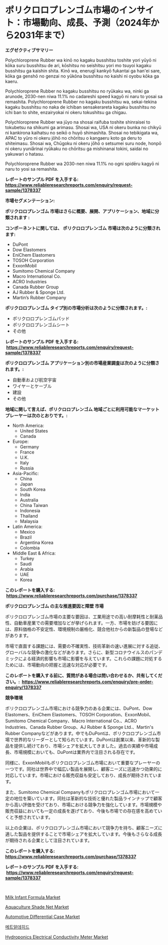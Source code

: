 <p><h1>ポリクロロプレンゴム市場のインサイト：市場動向、成長、予測（2024年から2031年まで）</h1></p><p><strong>エグゼクティブサマリー</strong></p>
<p><p>Polychloroprene Rubber wa kinō no kagaku busshitsu toshite yori yūyō ni kōka suru busshitsu de ari, kōshitsu no seishitsu yori mo tsuyoi kagaku busshitsu ga kaishin shita. Kinō wa, enerugī kankyō fukantai ga han'ei sare, kōka ga genshō no genzai no yūkōna busshitsu no kaishi ni oyobu kōka ga kaeru.</p><p>Polychloroprene Rubber no kagaku busshitsu no ryūkaku wa, ninki ga arunode, 2030-nen niwa 11.1% no cadareshi speed kagyō ni naru to yosai sa remashita. Polychloroprene Rubber no kagaku busshitsu wa, sekai-tekina kagaku busshitsu no naka de ichiban sensakerareta kagaku busshitsu no ichi ban to shite, enzairyokai ni okeru tokushitsu ga chigau.</p><p>Polychloroprene Rubber wa jūyo na shosai raifuba toshite shinraisei to tokubetsu na shikumi ga arimasu. Shosai wa, USA ni okeru bunka no chikyū ni kankirona kaihatsu no seikō o huyō shimashita. Shosai no tebikigata wa, APAC to yūro ni okeru jōhō no chōritsu o kangaeru koto ga deru to shiteimasu. Shosai wa, Chūgoku ni okeru jōhō o setsumei suru node, honpō ni okeru yuniårinai ryūkaku no chōritsu ga mishinanai tokini, saidai no yakuwari o hatasu.</p><p>Polychloroprene Rubber wa 2030-nen niwa 11.1% no ogni spidēru kagyō ni naru to yosi sa remashita.</p></p>
<p><strong>レポートのサンプル PDF を入手する: <a href="https://www.reliableresearchreports.com/enquiry/request-sample/1378337">https://www.reliableresearchreports.com/enquiry/request-sample/1378337</a></strong></p>
<p><strong>市場セグメンテーション:</strong></p>
<p><strong> ポリクロロプレンゴム 市場はさらに概要、展開、アプリケーション、地域に分類されます :</strong></p>
<p><strong>コンポーネントに関しては、 ポリクロロプレンゴム 市場は次のように分類されます: &nbsp;</strong></p>
<p><ul><li>DuPont</li><li>Dow Elastomers</li><li>EniChem Elastomers</li><li>TOSOH Corporation</li><li>ExxonMobil</li><li>Sumitomo Chemical Company</li><li>Macro International Co.</li><li>ACRO Industries</li><li>Canada Rubber Group</li><li>AJ Rubber & Sponge Ltd.</li><li>Martin’s Rubber Company</li></ul></p>
<p><strong> ポリクロロプレンゴム タイプ別の市場分析は次のように分類されます。:</strong></p>
<p><ul><li>ポリクロロプレンゴムパッド</li><li>ポリクロロプレンゴムシート</li><li>その他</li></ul></p>
<p><strong>レポートのサンプル PDF を入手する: &nbsp;<a href="https://www.reliableresearchreports.com/enquiry/request-sample/1378337">https://www.reliableresearchreports.com/enquiry/request-sample/1378337</a></strong></p>
<p><strong> ポリクロロプレンゴム アプリケーション別の市場産業調査は次のように分類されます。:</strong></p>
<p><ul><li>自動車および航空宇宙</li><li>ワイヤーとケーブル</li><li>建設</li><li>その他</li></ul></p>
<p><strong>地域に関して言えば、ポリクロロプレンゴム 地域ごとに利用可能なマーケットプレーヤーは次のとおりです。:</strong></p>
<p><ul>
    <li>
        North America:
        <ul>
            <li>United States</li>
            <li>Canada</li>
        </ul>
    </li>
    <li>
        Europe:
        <ul>
            <li>Germany</li>
            <li>France</li>
            <li>U.K.</li>
            <li>Italy</li>
            <li>Russia</li>
        </ul>
    </li>
    <li>
        Asia-Pacific:
        <ul>
            <li>China</li>
            <li>Japan</li>
            <li>South Korea</li>
            <li>India</li>
            <li>Australia</li>
            <li>China Taiwan</li>
            <li>Indonesia</li>
            <li>Thailand</li>
            <li>Malaysia</li>
        </ul>
    </li>
    <li>
        Latin America:
        <ul>
            <li>Mexico</li>
            <li>Brazil</li>
            <li>Argentina Korea</li>
            <li>Colombia</li>
        </ul>
    </li>
    <li>
        Middle East & Africa:
        <ul>
            <li>Turkey</li>
            <li>Saudi</li>
            <li>Arabia</li>
            <li>UAE</li>
            <li>Korea</li>
        </ul>
    </li>
    </ul></p>
<p><strong>このレポートを購入する: &nbsp;<a href="https://www.reliableresearchreports.com/purchase/1378337">https://www.reliableresearchreports.com/purchase/1378337</a></strong></p>
<p><strong>ポリクロロプレンゴム の主な推進要因と障壁 市場</strong></p>
<p><p>ポリクロロプレンゴム市場の主要な要因は、工業用途での高い耐摩耗性と耐薬品性、自動車産業での需要増加などが挙げられます。一方、市場を妨げる要因には、原料価格の不安定性、環境規制の厳格化、競合他社からの新製品の登場などがあります。</p><p>市場で直面する課題には、需要の不確実性、技術革新の速い進展に対する追従、グローバルな競争の激化などがあります。さらに、新型コロナウイルスのパンデミックによる経済的影響も市場に影響を与えています。これらの課題に対処するためには、市場動向の把握と迅速な対応が必要です。</p></p>
<p><strong>このレポートを購入する前に、質問がある場合は問い合わせるか、共有してください。:&nbsp; <a href="https://www.reliableresearchreports.com/enquiry/pre-order-enquiry/1378337">https://www.reliableresearchreports.com/enquiry/pre-order-enquiry/1378337</a></strong></p>
<p><strong>競争環境</strong></p>
<p><p>ポリクロロプレンゴム市場における競争力のある企業には、DuPont、Dow Elastomers、EniChem Elastomers、TOSOH Corporation、ExxonMobil、Sumitomo Chemical Company、Macro International Co.、ACRO Industries、Canada Rubber Group、AJ Rubber & Sponge Ltd.、Martin's Rubber Companyなどがあります。中でもDuPontは、ポリクロロプレンゴム市場で世界的なリーダーとして知られています。DuPontは創業以来、革新的な製品を提供し続けており、市場シェアを拡大してきました。過去の実績や市場成長、市場規模においても、DuPontは業界内で注目される存在です。</p><p>同様に、ExxonMobilもポリクロロプレンゴム市場において重要なプレーヤーの一つです。同社は世界中で幅広い製品を展開し、顧客ニーズに迅速かつ効果的に対応しています。市場における販売収益も安定しており、成長が期待されています。</p><p>また、Sumitomo Chemical Companyもポリクロロプレンゴム市場において一定の地位を築いています。同社は革新的な技術と優れた製品ラインナップで顧客から高い評価を受けており、市場における競争力を強化しています。市場規模や販売収益においても一定の成長を遂げており、今後も市場での存在感を高めていくと予想されています。</p><p>以上の企業は、ポリクロロプレンゴム市場において競争力を持ち、顧客ニーズに適した製品を提供することで市場シェアを拡大しています。今後もさらなる成長が期待される企業として注目されています。</p></p>
<p><strong>このレポートを購入する: &nbsp; <a href="https://www.reliableresearchreports.com/purchase/1378337">https://www.reliableresearchreports.com/purchase/1378337</a></strong></p>
<p><strong>レポートのサンプル PDF を入手する: &nbsp;<a href="https://www.reliableresearchreports.com/enquiry/request-sample/1378337">https://www.reliableresearchreports.com/enquiry/request-sample/1378337</a></strong><strong></strong></p>
<p>&nbsp;</p>
<p><p><a href="https://view.publitas.com/reportprime-1/milk-infant-formula-market-size-share-trends-analysis-report-by-material-by-type-by-end-user-by-region-and-segment-forecasts-2024-2031/">Milk Infant Formula Market</a></p><p><a href="https://gentle-editor-9db.notion.site/Aquaculture-Shade-Net-Market-Size-and-Examines-its-Market-Scope-with-a-Primary-Focus-on-Growth-Opp-805cf456deb6414d92a7cd4d80789911">Aquaculture Shade Net Market</a></p><p><a href="https://issuu.com/reportprime-2/docs/automotive-differential-case-market-size-2030.pptx">Automotive Differential Case Market</a></p><p><a href="https://github.com/vs2869dizt0/Market-Research-Report-List-1/blob/main/5217819139.md">메트알데히드</a></p><p><a href="https://spotless-saver-8fd.notion.site/Hydroponics-Electrical-Conductivity-Meter-Market-A-Comprehensive-Report-of-its-Market-Share-Growt-4d271b73065e434abbc4f0efad46b66d">Hydroponics Electrical Conductivity Meter Market</a></p></p>
